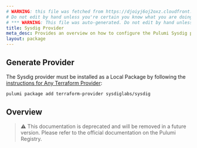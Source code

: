 ```yaml
---
# WARNING: this file was fetched from https://djoiyj6oj2oxz.cloudfront.net/docs/registry.opentofu.org/sysdiglabs/sysdig/3.0.1/index.md
# Do not edit by hand unless you're certain you know what you are doing!
# *** WARNING: This file was auto-generated. Do not edit by hand unless you're certain you know what you are doing! ***
title: Sysdig Provider
meta_desc: Provides an overview on how to configure the Pulumi Sysdig provider.
layout: package
---
```


## Generate Provider

The Sysdig provider must be installed as a Local Package by following the [instructions for Any Terraform Provider](https://www.pulumi.com/registry/packages/terraform-provider/):

```bash
pulumi package add terraform-provider sysdiglabs/sysdig
```
## Overview

> ⚠️ This documentation is deprecated and will be removed in a future version.
> Please refer to the official documentation on the Pulumi Registry.